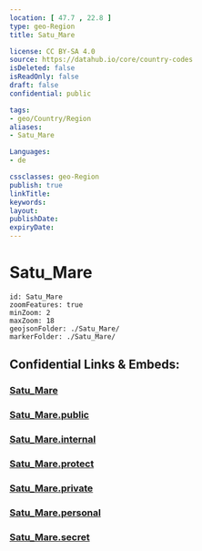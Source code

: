```yaml
---
location: [ 47.7 , 22.8 ] 
type: geo-Region
title: Satu_Mare

license: CC BY-SA 4.0
source: https://datahub.io/core/country-codes
isDeleted: false
isReadOnly: false
draft: false
confidential: public

tags:
- geo/Country/Region
aliases:
- Satu_Mare

Languages:
- de

cssclasses: geo-Region
publish: true
linkTitle: 
keywords: 
layout: 
publishDate: 
expiryDate: 
---
```


# Satu_Mare

```leaflet
id: Satu_Mare
zoomFeatures: true 
minZoom: 2 
maxZoom: 18
geojsonFolder: ./Satu_Mare/
markerFolder: ./Satu_Mare/
```


## Confidential Links & Embeds: 

### [Satu_Mare](/_Standards/Earth/Continent/Europe/Europe~East/Romania/Regions~Romania/Romania~Nord-Vest/Satu_Mare.md) 

### [Satu_Mare.public](/_public/Earth/Continent/Europe/Europe~East/Romania/Regions~Romania/Romania~Nord-Vest/Satu_Mare.public.md) 

### [Satu_Mare.internal](/_internal/Earth/Continent/Europe/Europe~East/Romania/Regions~Romania/Romania~Nord-Vest/Satu_Mare.internal.md) 

### [Satu_Mare.protect](/_protect/Earth/Continent/Europe/Europe~East/Romania/Regions~Romania/Romania~Nord-Vest/Satu_Mare.protect.md) 

### [Satu_Mare.private](/_private/Earth/Continent/Europe/Europe~East/Romania/Regions~Romania/Romania~Nord-Vest/Satu_Mare.private.md) 

### [Satu_Mare.personal](/_personal/Earth/Continent/Europe/Europe~East/Romania/Regions~Romania/Romania~Nord-Vest/Satu_Mare.personal.md) 

### [Satu_Mare.secret](/_secret/Earth/Continent/Europe/Europe~East/Romania/Regions~Romania/Romania~Nord-Vest/Satu_Mare.secret.md)

